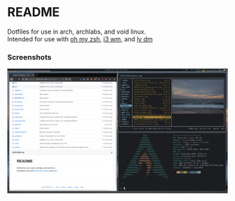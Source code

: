 # README
Dotfiles for use in arch, archlabs, and void linux.  
Intended for use with [oh my zsh](https://github.com/ohmyzsh/ohmyzsh), [i3 wm](https://github.com/i3/i3), and [ly dm](https://github.com/cylgom/ly)
### Screenshots
![Busy Desktop screenshot](/readme_assets/theme.png)
